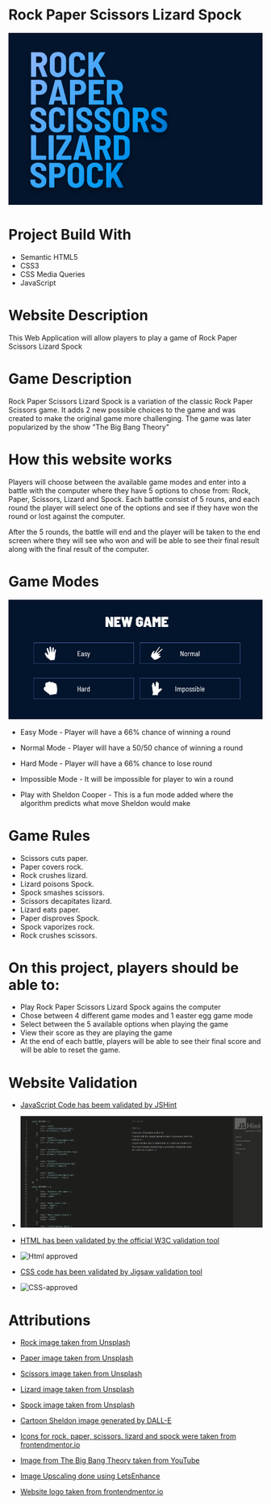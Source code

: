 # Rock Paper Scissors Lizard Spock

![](/assets/screenshots/logo.png)

# Project Build With

- Semantic HTML5
- CSS3
- CSS Media Queries
- JavaScript

# Website Description

This Web Application will allow players to play a game of Rock Paper Scissors Lizard Spock

# Game Description

Rock Paper Scissors Lizard Spock is a variation of the classic Rock Paper Scissors game. It adds 
2 new possible choices to the game and was created to make the original game more challenging. The game was 
later popularized by the show "The Big Bang Theory"

# How this website works

Players will choose between the available game modes and enter into a battle with the computer where they have 
5 options to chose from: Rock, Paper, Scissors, Lizard and Spock. Each battle consist of 5 rouns, and each round
the player will select one of the options and see if they have won the round or lost against the computer.

After the 5 rounds, the battle will end and the player will be taken to the end screen where they will see who won and 
will be able to see their final result along with the final result of the computer.

# Game Modes

![](/assets/screenshots/game-modes.png)

- Easy Mode - Player will have a 66% chance of winning a round

- Normal Mode - Player will have a 50/50 chance of winning a round

- Hard Mode - Player will have a 66% chance to lose round

- Impossible Mode - It will be impossible for player to win a round

- Play with Sheldon Cooper - This is a fun mode added where the algorithm predicts what move Sheldon would make

# Game Rules

- Scissors cuts paper.
- Paper covers rock.
- Rock crushes lizard.
- Lizard poisons Spock.
- Spock smashes scissors.
- Scissors decapitates lizard.
- Lizard eats paper.
- Paper disproves Spock.
- Spock vaporizes rock.
- Rock crushes scissors.


# On this project, players should be able to:

- Play Rock Paper Scissors Lizard Spock agains the computer
- Chose between 4 different game modes and 1 easter egg game mode
- Select between the 5 available options when playing the game
- View their score as they are playing the game
- At the end of each battle, players will be able to see their final score and will be able 
to reset the game.

# Website Validation

- [JavaScript Code has beem validated by JSHint](https://jshint.com/)

- ![](/assets/validation/jshint-validation.png)
  
- [HTML has been validated by the official W3C validation tool](https://validator.w3.org/)

- ![Html approved](https://github.com/Axellewing/RPSLS/assets/127880600/9a7173c3-e776-42d8-be4d-7866bbf20baa)

- [CSS code has been validated by Jigsaw validation tool](https://jigsaw.w3.org/css-validator/)

- ![CSS-approved](https://github.com/Axellewing/RPSLS/assets/127880600/139ea117-2a13-447a-a9bd-9d4fca3e69f5)


# Attributions

- [Rock image taken from Unsplash](https://images.unsplash.com/photo-1525857597365-5f6dbff2e36e?ixlib=rb-4.0.3&ixid=M3wxMjA3fDB8MHxzZWFyY2h8MXx8cm9ja3xlbnwwfDB8MHx8fDI%3D&auto=format&fit=crop&w=600&q=60)

- [Paper image taken from Unsplash](https://images.unsplash.com/photo-1588941288445-b1a5f3977b9f?ixlib=rb-4.0.3&ixid=M3wxMjA3fDB8MHxzZWFyY2h8MzB8fHBhcGVyfGVufDB8MHwwfHx8Mg%3D%3D&auto=format&fit=crop&w=600&q=60)

- [Scissors image taken from Unsplash](https://images.unsplash.com/photo-1620256183134-aeffb50f557e?ixlib=rb-4.0.3&ixid=M3wxMjA3fDB8MHxwaG90by1wYWdlfHx8fGVufDB8fHx8fA%3D%3D&auto=format&fit=crop&w=1170&q=80)

- [Lizard image taken from Unsplash](https://images.unsplash.com/photo-1607863002591-e1718c499b07?ixlib=rb-4.0.3&ixid=M3wxMjA3fDB8MHxzZWFyY2h8NXx8bGl6YXJkfGVufDB8MHwwfHx8Mg%3D%3D&auto=format&fit=crop&w=600&q=60)

- [Spock image taken from Unsplash](https://images.unsplash.com/photo-1550479023-2a811e19dfd3?ixlib=rb-4.0.3&ixid=M3wxMjA3fDB8MHxzZWFyY2h8M3x8c3RhciUyMHRyZWt8ZW58MHwwfDB8fHwy&auto=format&fit=crop&w=600&q=60)

- [Cartoon Sheldon image generated by DALL-E](https://labs.openai.com/)

- [Icons for rock, paper, scissors. lizard and spock were taken from frontendmentor.io](https://www.frontendmentor.io/challenges/rock-paper-scissors-game-pTgwgvgH)

- [Image from The Big Bang Theory taken from YouTube](https://www.youtube.com/watch?v=IFurn06BDuc)

- [Image Upscaling done using LetsEnhance](https://letsenhance.io/)

- [Website logo taken from frontendmentor.io](https://www.frontendmentor.io/challenges/rock-paper-scissors-game-pTgwgvgH)
